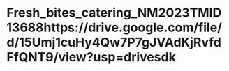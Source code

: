# Fresh_bites_catering_NM2023TMID13688https://drive.google.com/file/d/15Umj1cuHy4Qw7P7gJVAdKjRvfdFfQNT9/view?usp=drivesdk

